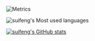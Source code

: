 ![Metrics](https://metrics.lecoq.io/snow922841?template=classic&base.indepth=false&config.timezone=Asia%2FShanghai)

![suifeng's Most used languages](https://github-readme-stats.vercel.app/api/top-langs?username=snow922841&show_icons=true&count_private=true&theme=gotham)

[![suifeng's GitHub stats](https://github-readme-stats.vercel.app/api?username=snow922841)](https://github.com/anuraghazra/github-readme-stats)
